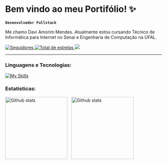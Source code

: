 # Bem vindo ao meu Portifólio! ✨
**`Desenvolvedor Fullstack`**

Me chamo Davi Amorim Mendes. Atualmente estou cursando Técnico de Informática para Internet no Senai e Engenharia de Computação na UFAL.

<p align="left"> 
    <a href="https://github.com/davi-amorim-mendes?tab=followers">
        <img 
            alt="Seguidores" 
            title="Me siga no GitHub" 
            src="https://custom-icon-badges.demolab.com/github/followers/davi-amorim-mendes?color=d3af86&labelColor=ca2d33&style=for-the-badge&logo=github&label=Seguidores&logoColor=white"
        />
    </a>
    <a href="https://github.com/davi-amorim-mendes?tab=repositories&sort=stargazers">
        <img 
            alt="Total de estrelas" 
            title="Total de estrelas GitHub" 
            src="https://custom-icon-badges.demolab.com/github/stars/davi-amorim-mendes?color=d3af86&style=for-the-badge&labelColor=809146&logo=star&label=estrelas"
        />
    </a>
    <a href="https://br.linkedin.com/in/davi-amorim-mendes-022a01307" target="_blank"><img src="https://img.shields.io/badge/-LinkedIn-%230077B5?style=for-the-badge&logo=linkedin&logoColor=white" target="_blank"></a>
</p>

---

### Linguagens e Tecnologias:
[![My Skills](https://skillicons.dev/icons?i=html,css,bootstrap,js,php,mysql,git,c)](https://skillicons.dev)

### Estatísticas:
<div>
    <img 
        align="left"
        alt="Github stats" 
        height="200"
        style="padding-right: 10px;"
        src="https://github-readme-stats.vercel.app/api?username=davi-amorim-mendes&show_icons=true&theme=gruvbox&include_all_commits=true&locale=pt-br&bg_color=362712&icon_color=809146&text_color=d3af86&title_color=f48f2b"
    />
    <img 
        align="left" 
        alt="Github stats"  
        height="200" 
        style="padding-right: 10px;" 
        src="https://github-readme-stats.vercel.app/api/top-langs/?username=davi-amorim-mendes&theme=gruvbox&include_all_commits=true&locale=pt-br&custom_title=Tecnologias&bg_color=362712&icon_color=809146&text_color=d3af86&title_color=f48f2b"
    />
</div>
